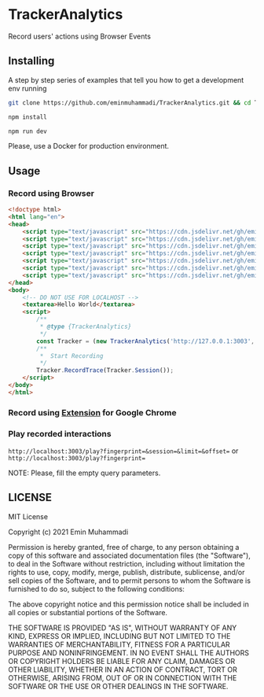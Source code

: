 # TrackerAnalytics

Record users' actions using Browser Events

## Installing
A step by step series of examples that tell you how to get a development env running

```bash
git clone https://github.com/eminmuhammadi/TrackerAnalytics.git && cd TrackerAnalytics
```

```bash
npm install
```

```bash
npm run dev
```

Please, use a Docker for production environment.

## Usage
### Record using Browser
```html
<!doctype html>
<html lang="en">
<head>
    <script type="text/javascript" src="https://cdn.jsdelivr.net/gh/eminmuhammadi/TrackerAnalytics@0.1.0/extension/lib/client.min.js"></script>
    <script type="text/javascript" src="https://cdn.jsdelivr.net/gh/eminmuhammadi/TrackerAnalytics@0.1.0/extension/lib/crypto.min.js"></script>
    <script type="text/javascript" src="https://cdn.jsdelivr.net/gh/eminmuhammadi/TrackerAnalytics@0.1.0/extension/lib/underscore.min.js"></script>
    <script type="text/javascript" src="https://cdn.jsdelivr.net/gh/eminmuhammadi/TrackerAnalytics@0.1.0/extension/lib/observe.js"></script>
    <script type="text/javascript" src="https://cdn.jsdelivr.net/gh/eminmuhammadi/TrackerAnalytics@0.1.0/extension/lib/rrweb.js"></script>
    <script type="text/javascript" src="https://cdn.jsdelivr.net/gh/eminmuhammadi/TrackerAnalytics@0.1.0/extension/lib/socket.io.min.js"></script>
    <script type="text/javascript" src="https://cdn.jsdelivr.net/gh/eminmuhammadi/TrackerAnalytics@0.1.0/extension/src/main.js"></script>
</head>
<body>
    <!-- DO NOT USE FOR LOCALHOST -->
    <textarea>Hello World</textarea>
    <script>
        /**
         * @type {TrackerAnalytics}
         */
        const Tracker = (new TrackerAnalytics('http://127.0.0.1:3003', {io,rrwebRecord,ClientJS,CryptoJS,_}));
        /**
         *  Start Recording
         */
        Tracker.RecordTrace(Tracker.Session());
    </script>
</body>
</html>
```
### Record using [Extension](/extension) for Google Chrome

### Play recorded interactions
```http://localhost:3003/play?fingerprint=&session=&limit=&offset=``` or ```http://localhost:3003/play?fingerprint=```

NOTE: Please, fill the empty query parameters.

## LICENSE
MIT License

Copyright (c) 2021 Emin Muhammadi

Permission is hereby granted, free of charge, to any person obtaining a copy
of this software and associated documentation files (the "Software"), to deal
in the Software without restriction, including without limitation the rights
to use, copy, modify, merge, publish, distribute, sublicense, and/or sell
copies of the Software, and to permit persons to whom the Software is
furnished to do so, subject to the following conditions:

The above copyright notice and this permission notice shall be included in all
copies or substantial portions of the Software.

THE SOFTWARE IS PROVIDED "AS IS", WITHOUT WARRANTY OF ANY KIND, EXPRESS OR
IMPLIED, INCLUDING BUT NOT LIMITED TO THE WARRANTIES OF MERCHANTABILITY,
FITNESS FOR A PARTICULAR PURPOSE AND NONINFRINGEMENT. IN NO EVENT SHALL THE
AUTHORS OR COPYRIGHT HOLDERS BE LIABLE FOR ANY CLAIM, DAMAGES OR OTHER
LIABILITY, WHETHER IN AN ACTION OF CONTRACT, TORT OR OTHERWISE, ARISING FROM,
OUT OF OR IN CONNECTION WITH THE SOFTWARE OR THE USE OR OTHER DEALINGS IN THE
SOFTWARE.
